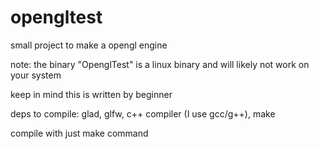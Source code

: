 # opengltest
small project to make a opengl engine 

note: the binary "OpenglTest" is a linux binary and will likely not work on your system

keep in mind this is written by beginner

deps to compile:
  glad,
  glfw,
  c++ compiler (I use gcc/g++),
  make
  
compile with just make command

